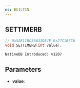 ```yaml
---
ns: BUILTIN
---
```

## SETTIMERB

```c
// 0x5AE11BC36633DE4E 0x27C1B7C6
void SETTIMERB(int value);
```

```
NativeDB Introduced: v1207
```

## Parameters
* **value**:
